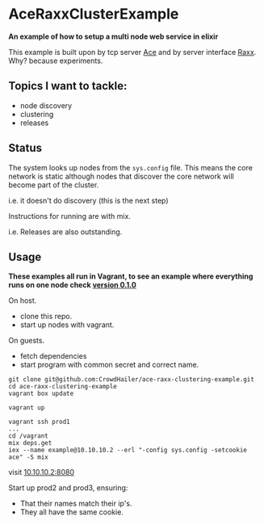 # AceRaxxClusterExample

**An example of how to setup a multi node web service in elixir**

This example is built upon by tcp server [Ace](https://github.com/CrowdHailer/Ace) and by server interface [Raxx](https://github.com/crowdhailer/raxx).
Why? because experiments.

## Topics I want to tackle:

- node discovery
- clustering
- releases

## Status

The system looks up nodes from the `sys.config` file.
This means the core network is static although nodes that discover the core network will become part of the cluster.

i.e. it doesn't do discovery (this is the next step)

Instructions for running are with mix.

i.e. Releases are also outstanding.


## Usage

**These examples all run in Vagrant, to see an example where everything runs on one node check [version 0.1.0](https://github.com/CrowdHailer/ace-raxx-clustering-example/tree/0.1.0)**

On host.
- clone this repo.
- start up nodes with vagrant.

On guests.
- fetch dependencies
- start program with common secret and correct name.

```
git clone git@github.com:CrowdHailer/ace-raxx-clustering-example.git
cd ace-raxx-clustering-example
vagrant box update

vagrant up

vagrant ssh prod1
...
cd /vagrant
mix deps.get
iex --name example@10.10.10.2 --erl "-config sys.config -setcookie ace" -S mix
```

visit [10.10.10.2:8080](10.10.10.2:8080)

Start up prod2 and prod3, ensuring:

- That their names match their ip's.
- They all have the same cookie.
